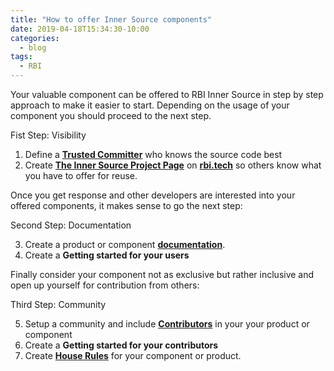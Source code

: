 ```yaml
---
title: "How to offer Inner Source components"
date: 2019-04-18T15:34:30-10:00
categories:
  - blog
tags:
  - RBI
---
```


Your valuable component can be offered to RBI Inner Source in step by step approach to make it easier to start. Depending on the usage of your component you should proceed to the next step.

<body> 
    <p> Fist Step: Visibility </p>
</body> 
<ol type="1">
    <li>Define a <a href="https://my-dev.rbi.tech/the-trusted-committer/"> <b>Trusted Committer</b></a> who knows the source code best</li>
  <li>Create <a href="https://my-dev.rbi.tech/the-inner-source-project-page"><b>The Inner Source Project Page</b></a> on <a href="https://my-dev.rbi.tech/"><b>rbi.tech</b></a> so others know what you have to offer for reuse. </li>
</ol>


Once you get response and other developers are interested into your offered components, it makes sense to go the next step:

<body> 
    <p> Second Step: Documentation</p>
</body> 
<ol start="3">
    <li>Create a product or component <a href="https://my-dev.rbi.tech/the-product-documentation/"> <b>documentation</b></a>. </li>
    
  <li>Create a <b> Getting started for your users</b></li>
</ol>


Finally consider your component not as exclusive but rather inclusive and open up yourself for contribution from others:

<body> 
    <p> Third Step: Community</p>
</body>
<ol start="5">
    <li>Setup a community and include <a href="https://my-dev.rbi.tech/the-contributor/"> <b> Contributors</b></a> in your your product or component</li>
    <li>Create a <b>Getting started for your contributors</b> </li>
    <li>Create <a href="https://my-dev.rbi.tech/the-house-rules/"> <b>House Rules</b></a> for your component or product. </li>
</ol>